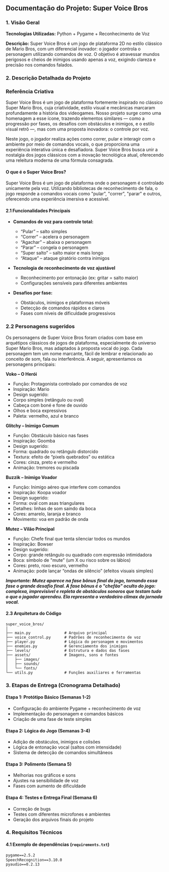 ## Documentação do Projeto: Super Voice Bros
### 1. Visão Geral

**Tecnologias Utilizadas:** Python + Pygame + Reconhecimento de Voz

**Descrição:**
Super Voice Bros é um jogo de plataforma 2D no estilo clássico de Mario Bros, com um diferencial inovador: o jogador controla o personagem utilizando comandos de voz. O objetivo é atravessar mundos perigosos e cheios de inimigos usando apenas a voz, exigindo clareza e precisão nos comandos falados.
### 2. Descrição Detalhada do Projeto

### Referência Criativa
Super Voice Bros é um jogo de plataforma fortemente inspirado no clássico Super Mario Bros, cuja criatividade, estilo visual e mecânicas marcaram profundamente a história dos videogames. Nosso projeto surge como uma homenagem a esse ícone, trazendo elementos similares — como a progressão por fases, os desafios com obstáculos e inimigos, e o estilo visual retrô —, mas com uma proposta inovadora: o controle por voz.

Neste jogo, o jogador realiza ações como correr, pular e interagir com o ambiente por meio de comandos vocais, o que proporciona uma experiência interativa única e desafiadora. Super Voice Bros busca unir a nostalgia dos jogos clássicos com a inovação tecnológica atual, oferecendo uma releitura moderna de uma fórmula consagrada.
#### O que é o Super Voice Bros?

Super Voice Bros é um jogo de plataforma onde o personagem é controlado unicamente pela voz. Utilizando bibliotecas de reconhecimento de fala, o jogo responde a comandos vocais como "pular", "correr", "parar" e outros, oferecendo uma experiência imersiva e acessível.
#### 2.1 Funcionalidades Principais

* **Comandos de voz para controle total:**
  * “Pular” – salto simples
  * “Correr” – acelera o personagem
  * “Agachar” – abaixa o personagem
  * “Parar” – congela o personagem
  * “Super salto” – salto maior e mais longo
  * “Ataque” – ataque giratório contra inimigos
    
* **Tecnologia de reconhecimento de voz ajustável**
  * Reconhecimento por entonação (ex: gritar = salto maior)
  * Configurações sensíveis para diferentes ambientes
    
* **Desafios por fase:**
  * Obstáculos, inimigos e plataformas móveis
  * Detecção de comandos rápidos e claros
  * Fases com níveis de dificuldade progressivos

### 2.2 Personagens sugeridos
Os personagens de Super Voice Bros foram criados com base em arquétipos clássicos de jogos de plataforma, especialmente do universo Super Mario Bros, mas adaptados à proposta vocal do jogo. Cada personagem tem um nome marcante, fácil de lembrar e relacionado ao conceito de som, fala ou interferência. A seguir, apresentamos os personagens principais:

**Voko – O Herói**
 * Função: Protagonista controlado por comandos de voz
 * Inspiração: Mario
 * Design sugerido:
 * Corpo simples (retângulo ou oval)
 * Cabeça com boné e fone de ouvido
 * Olhos e boca expressivos
 * Paleta: vermelho, azul e branco

**Glitchy – Inimigo Comum**
 * Função: Obstáculo básico nas fases
 * Inspiração: Goomba
 * Design sugerido:
 * Forma: quadrado ou retângulo distorcido
 * Textura: efeito de “pixels quebrados” ou estática
 * Cores: cinza, preto e vermelho
 * Animação: tremores ou piscada

**Buzzik – Inimigo Voador**
 * Função: Inimigo aéreo que interfere com comandos
 * Inspiração: Koopa voador
 * Design sugerido:
 * Forma: oval com asas triangulares
 * Detalhes: linhas de som saindo da boca
 * Cores: amarelo, laranja e branco
 * Movimento: voa em padrão de onda
  

**Mutez – Vilão Principal**
 * Função: Chefe final que tenta silenciar todos os mundos
 * Inspiração: Bowser
 * Design sugerido:
 * Corpo: grande retângulo ou quadrado com expressão intimidadora
 * Boca: símbolo de "mute" (um X ou risco sobre os lábios)
 * Cores: preto, roxo escuro, vermelho
 * Animação: pode lançar “ondas de silêncio” (efeitos visuais simples)
   
_**Importante: Mutez aparece na fase bônus final do jogo, tornando essa fase o grande desafio final. A fase bônus é o "chefão" oculto do jogo: complexa, imprevisível e repleta de obstáculos sonoros que testam tudo o que o jogador aprendeu. Ela representa o verdadeiro clímax da jornada vocal.**_
   
#### 2.3 Arquitetura do Código

```plaintext
super_voice_bros/
│
├── main.py               # Arquivo principal
├── voice_control.py      # Padrões de reconhecimento de voz
├── player.py             # Lógica do personagem e movimentos
├── enemies.py            # Gerenciamento dos inimigos
├── levels/               # Estrutura e dados das fases
├── assets/               # Imagens, sons e fontes
│   ├── images/
│   ├── sounds/
│   └── fonts/
└── utils.py              # Funções auxiliares e ferramentas
```
### 3. Etapas de Entrega (Cronograma Detalhado)

#### Etapa 1: Protótipo Básico (Semanas 1-2)

* Configuração do ambiente Pygame + reconhecimento de voz
* Implementação do personagem e comandos básicos
* Criação de uma fase de teste simples
  
#### Etapa 2: Lógica do Jogo (Semanas 3-4)
* Adição de obstáculos, inimigos e colisões
* Lógica de entonação vocal (saltos com intensidade)
* Sistema de detecção de comandos simultâneos
  
#### Etapa 3: Polimento (Semana 5)
* Melhorias nos gráficos e sons
* Ajustes na sensibilidade de voz
* Fases com aumento de dificuldade
  
#### Etapa 4: Testes e Entrega Final (Semana 6)
* Correção de bugs
* Testes com diferentes microfones e ambientes
* Geração dos arquivos finais do projeto
### 4. Requisitos Técnicos
#### 4.1 Exemplo de dependências (`requirements.txt`)

```txt
pygame==2.5.2
SpeechRecognition==3.10.0
pyaudio==0.2.13
```
